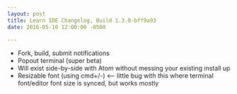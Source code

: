 ```yaml
---
layout: post
title: Learn IDE Changelog, Build 1.3.0-bff9a93
date: 2016-05-10 12:00:00 -0500

---
```


+ Fork, build, submit notifications
+ Popout terminal (super beta)
+ Will exist side-by-side with Atom without messing your existing install up
+ Resizable font (using cmd+/-) <— little bug with this where terminal font/editor font size is synced, but works mostly